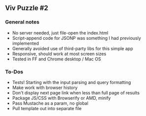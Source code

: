 ## Viv Puzzle #2

### General notes

- No server needed, just file-open the index.html
- Script-append code for JSONP was something I had previously implemented
- Generally avoided use of third-party libs for this simple app
- Responsive, should work at most screen sizes
- Tested in FF and Chrome desktop / Mac OS

### To-Dos

- Tests! Starting with the input parsing and query formatting
- Make work with browser history
- Don't display next page link when less than full page of results
- Package JS/CSS with Browserify or AMD, minify
- Pass Mustache as a param, no global
- Pull template out into separate file


